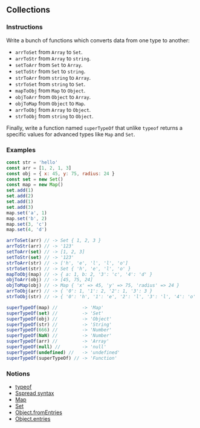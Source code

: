 ## Collections

### Instructions

Write a bunch of functions which converts data from one type to another:

- `arrToSet` from `Array` to `Set`.
- `arrToStr` from `Array` to `string`.
- `setToArr` from `Set` to `Array`.
- `setToStr` from `Set` to `string`.
- `strToArr` from `string` to `Array`.
- `strToSet` from `string` to `Set`.
- `mapToObj` from `Map` to `Object`.
- `objToArr` from `Object` to `Array`.
- `objToMap` from `Object` to `Map`.
- `arrToObj` from `Array` to `Object`.
- `strToObj` from `string` to `Object`.

Finally, write a function named `superTypeOf` that unlike `typeof` returns a specific values for advanced types like `Map` and `Set`.

### Examples

```js
const str = 'hello'
const arr = [1, 2, 1, 3]
const obj = { x: 45, y: 75, radius: 24 }
const set = new Set()
const map = new Map()
set.add(1)
set.add(2)
set.add(1)
set.add(3)
map.set('a', 1)
map.set('b', 2)
map.set(3, 'c')
map.set(4, 'd')

arrToSet(arr) // -> Set { 1, 2, 3 }
arrToStr(arr) // -> '123'
setToArr(set) // -> [1, 2, 3]
setToStr(set) // -> '123'
strToArr(str) // -> ['h', 'e', 'l', 'l', 'o']
strToSet(str) // -> Set { 'h', 'e', 'l', 'o' }
mapToObj(map) // -> { a: 1, b: 2, '3': 'c', '4': 'd' }
objToArr(obj) // -> [45, 75, 24]
objToMap(obj) // -> Map { 'x' => 45, 'y' => 75, 'radius' => 24 }
arrToObj(arr) // -> { '0': 1, '1': 2, '2': 1, '3': 3 }
strToObj(str) // -> { '0': 'h', '1': 'e', '2': 'l', '3': 'l', '4': 'o' }

superTypeOf(map) //         -> 'Map'
superTypeOf(set) //         -> 'Set'
superTypeOf(obj) //         -> 'Object'
superTypeOf(str) //         -> 'String'
superTypeOf(666) //         -> 'Number'
superTypeOf(NaN) //         -> 'Number'
superTypeOf(arr) //         -> 'Array'
superTypeOf(null) //        -> 'null'
superTypeOf(undefined) //   -> 'undefined'
superTypeOf(superTypeOf) // -> 'Function'
```

### Notions

- [typeof](https://devdocs.io/javascript/operators/typeof)
- [Sspread syntax](https://devdocs.io/javascript/operators/spread_syntax)
- [Map](https://devdocs.io/javascript/global_objects/map)
- [Set](https://devdocs.io/javascript/global_objects/set)
- [Object.fromEntries](https://devdocs.io/javascript/global_objects/object/fromentries)
- [Object.entries](https://devdocs.io/javascript/global_objects/object/entries)

